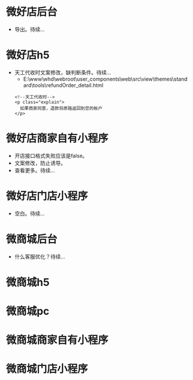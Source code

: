 # 微好店后台
* 导出。待续...

# 微好店h5
* 天工代收时文案修改，缺判断条件。待续...
    - E:\www\whd\webroot\user_components\web\src\view\themes\standard\tools\refundOrder_detail.html
    ```
    <!--天工代收时-->
    <p class="explain">
      如果商家同意，退款将原路返回到您的帐户
    </p>
    ```

# 微好店商家自有小程序
* 开店接口格式失败应该是false。
* 文案修改，防止诱导。
* 查看更多。待续...

# 微好店门店小程序
* 空白。待续...

# 微商城后台
* 什么客服优化？待续...

# 微商城h5

# 微商城pc

# 微商城商家自有小程序

# 微商城门店小程序
